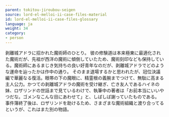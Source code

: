 ```yaml
---
parent: tokitou-jiroubou-seigen
source: lord-el-melloi-ii-case-files-material
id: lord-el-melloi-ii-case-files-glossary
language: ja
weight: 34
category:
- person
---
```


剥離城アドラに招かれた魔術師のひとり。
彼の修験道は本来極東に最適化された魔術だが、先祖が西洋の魔術に傾倒していたため、魔術刻印なども保持している。魔術師にあるまじき気持ちの良い好青年なのだが、剥離城アドラでどのような運命を辿ったかは作中の通り。
そのまま退場するかと思われたが、冠位決議編で華麗なる復活。眼帯の下の魔眼に、精霊根の義腕までつけて、無駄に高まる主人公力。かつての剥離城アドラの魔術を受け継ぎ、亡き友人であるハイネの妹、ロザリンドの世話まで見ているわけで、執筆中の著者は「お前本当にいいやつだな。ゴメンなこんな目にあわせて」と、しばしば謝っていたものである。
事件簿終了後は、ロザリンドを助けるため、さまざまな魔術組織と渡り合ってるというが、これはまた別の物語。
